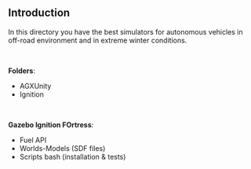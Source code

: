 ## Introduction

In this directory you have the best simulators for autonomous vehicles in off-road environment and in extreme winter conditions.  

<br/>

**Folders**:
* AGXUnity
* Ignition

<br/>

**Gazebo Ignition FOrtress**:
* Fuel API
* Worlds-Models (SDF files)
* Scripts bash (installation & tests)  

